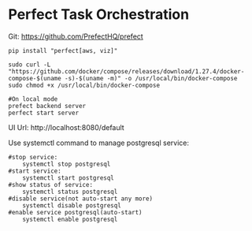 # Perfect Task Orchestration

Git: https://github.com/PrefectHQ/prefect

```
pip install "perfect[aws, viz]"

sudo curl -L "https://github.com/docker/compose/releases/download/1.27.4/docker-compose-$(uname -s)-$(uname -m)" -o /usr/local/bin/docker-compose
sudo chmod +x /usr/local/bin/docker-compose

#On local mode
prefect backend server
perfect start server

```

UI Url: http://localhost:8080/default





Use systemctl command to manage postgresql service:
```
#stop service:
    systemctl stop postgresql
#start service:
    systemctl start postgresql
#show status of service:
    systemctl status postgresql
#disable service(not auto-start any more)
    systemctl disable postgresql
#enable service postgresql(auto-start)
    systemctl enable postgresql

```

